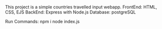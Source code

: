 This project is a simple countries travelled input webapp.
FrontEnd: HTML, CSS, EJS
BackEnd: Express with Node.js
Database: postgreSQL


Run Commands:
    npm i
    node index.js